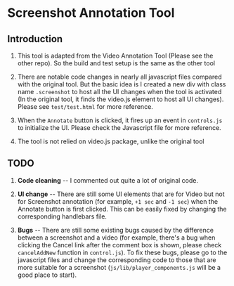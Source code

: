 # Screenshot Annotation Tool

## Introduction

1. This tool is adapted from the Video Annotation Tool (Please see the other repo). So the build and test setup is the same as the other tool 

2. There are notable code changes in nearly all javascript files compared with the original tool. But the basic idea is I created a new div with class name `.screenshot` to host all the UI changes when the tool is activated (In the original tool, it finds the video.js element to host all UI changes). Please see `test/test.html` for more reference. 

3. When the `Annotate` button is clicked, it fires up an event in `controls.js` to initialize the UI. Please check the Javascript file for more reference. 

4. The tool is not relied on video.js package, unlike the original tool

## TODO

1. **Code cleaning** -- I commented out quite a lot of original code. 

2. **UI change** -- There are still some UI elements that are for Video but not for Screenshot annotation (for example, `+1 sec` and `-1 sec`) when the Annotate button is first clicked. This can be easily fixed by changing the corresponding handlebars file. 

3. **Bugs** -- There are still some existing bugs caused by the difference between a screenshot and a video (for example, there's a bug when clicking the Cancel link after the comment box is shown, please check `cancelAddNew` function in `control.js`). To fix these bugs, please go to the javascript files and change the corresponding code to those that are more suitable for a screenshot (`js/lib/player_components.js` will be a good place to start). 